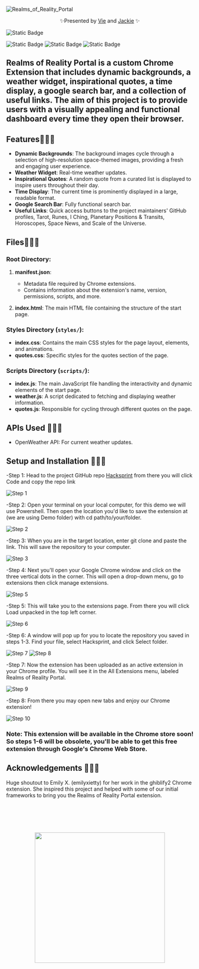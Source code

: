 
![Realms_of_Reality_Portal](https://github.com/Srixx24/Hacksprint/assets/144152489/64b0a4a8-2ebf-400c-8af9-42ce8ebcf0a4)

<p align="center">
✨Presented by <a href="https://github.com/ThatsVie/">Vie</a> and  <a href="https://github.com/Srixx24/">Jackie</a> ✨
</p>

![Static Badge](https://img.shields.io/badge/Queers%20Ruling-Code%20Space-purple?style=string&logoColor=purple)

![Static Badge](https://img.shields.io/badge/HTML5-E34F26?style=for-the-badge&logo=html5&logoColor=white)
![Static Badge](https://img.shields.io/badge/CSS-239120?&style=for-the-badge&logo=css3&logoColor=white)
![Static Badge](https://img.shields.io/badge/JavaScript-323330?style=for-the-badge&logo=javascript&logoColor=F7DF1E)



## Realms of Reality Portal is a custom Chrome Extension that includes dynamic backgrounds, a weather widget, inspirational quotes, a time display, a google search bar, and a collection of useful links. The aim of this project is to provide users with a visually appealing and functional dashboard every time they open their browser.

## Features💫💫💫

- **Dynamic Backgrounds**: The background images cycle through a selection of high-resolution space-themed images, providing a fresh and engaging user experience.
- **Weather Widget**: Real-time weather updates.
- **Inspirational Quotes**: A random quote from a curated list is displayed to inspire users throughout their day.
- **Time Display**: The current time is prominently displayed in a large, readable format.
- **Google Search Bar**: Fully functional search bar.
- **Useful Links**: Quick access buttons to the project maintainers' GitHub profiles, Tarot, Runes, I Ching, Planetary Positions & Transits, Horoscopes, Space News, and Scale of the Universe.

## Files💫💫💫

### Root Directory:

1. **manifest.json**:
   - Metadata file required by Chrome extensions.
   - Contains information about the extension's name, version, permissions, scripts, and more.

2. **index.html**: The main HTML file containing the structure of the start page.


### Styles Directory (`styles/`):
- **index.css**: Contains the main CSS styles for the page layout, elements, and animations.
- **quotes.css**: Specific styles for the quotes section of the page.

### Scripts Directory (`scripts/`):
- **index.js**: The main JavaScript file handling the interactivity and dynamic elements of the start page.
- **weather.js**: A script dedicated to fetching and displaying weather information.
- **quotes.js**: Responsible for cycling through different quotes on the page.


## APIs Used 💫💫💫
- OpenWeather API: For current weather updates.

## Setup and Installation 💫💫💫
<p align="left">-Step 1: Head to the project GitHub repo  <a href="https://github.com/Srixx24/Hacksprint">Hacksprint</a> from there you will click Code and copy the repo link</p> 

![Step 1](https://github.com/Srixx24/Hacksprint/assets/144152489/125a12cf-dff3-4ff7-8a35-3de4dfc0c978)


-Step 2: Open your terminal on your local computer, for this demo we will use Powershell. Then open the location you'd like to save the extension at (we are using Demo folder) with cd path/to/your/folder.

![Step 2](https://github.com/Srixx24/Hacksprint/assets/144152489/e7f592fe-907b-437d-9447-ece08cb98928)


-Step 3: When you are in the target location, enter git clone and paste the link. This will save the repository to your computer.

![Step 3](https://github.com/Srixx24/Hacksprint/assets/144152489/e0f99c46-53b7-41b8-9f75-c538921d6fd7)


-Step 4: Next you'll open your Google Chrome window and click on the three vertical dots in the corner. This will open a drop-down menu, go to extensions then click manage extensions. 

![Step 5](https://github.com/Srixx24/Hacksprint/assets/144152489/bdbc47d8-8a0a-4276-855a-029315af4c4e)


-Step 5: This will take you to the extensions page. From there you will click Load unpacked in the top left corner.

![Step 6](https://github.com/Srixx24/Hacksprint/assets/144152489/8f3f7b4d-6529-402b-9771-aa8b55c6a00f)


-Step 6: A window will pop up for you to locate the repository you saved in steps 1-3. Find your file, select Hacksprint, and click Select folder.

![Step 7](https://github.com/Srixx24/Hacksprint/assets/144152489/d63d6dc0-545f-48cd-a857-ef65e1918575)
![Step 8](https://github.com/Srixx24/Hacksprint/assets/144152489/be41334a-5e9c-4266-9cd2-247bae820ea6)



-Step 7: Now the extension has been uploaded as an active extension in your Chrome profile. You will see it in the All Extensions menu, labeled Realms of Reality Portal.

![Step 9](https://github.com/Srixx24/Hacksprint/assets/144152489/92dd109d-b3b7-48d9-903c-b01bd0537ba8)


-Step 8: From there you may open new tabs and enjoy our Chrome extension!

![Step 10](https://github.com/Srixx24/Hacksprint/assets/144152489/f0c86007-ba64-4042-9ea9-62c3a20e195d)


### Note: This extension will be available in the Chrome store soon! So steps 1-6 will be obsolete, you'll be able to get this free extension through Google's Chrome Web Store.

## Acknowledgements 💫💫💫

Huge shoutout to Emily X. (emilyxietty) for her work in the ghiblify2 Chrome extension. She inspired this project and helped with some of our initial frameworks to bring you the Realms of Reality Portal extension.

<br>

##

<br>

<p align="center">
  <img width="350" src="https://github.com/Srixx24/Hacksprint/assets/144152489/dae45128-3d0b-40f2-a3a6-369fec5ac646">
</p>



